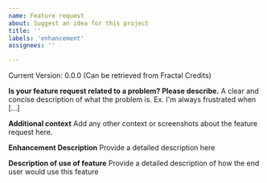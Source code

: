 ```yaml
---
name: Feature request
about: Suggest an idea for this project
title: ''
labels: 'enhancement'
assignees: ''

---
```


Current Version: 0.0.0 (Can be retrieved from Fractal Credits)

**Is your feature request related to a problem? Please describe.**
A clear and concise description of what the problem is. Ex. I'm always frustrated when [...]

**Additional context**
Add any other context or screenshots about the feature request here.

**Enhancement Description**
Provide a detailed description here

**Description of use of feature**
Provide a detailed description of how the end user would use this feature
